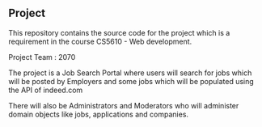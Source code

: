 ## Project

This repository contains the source code for the project which is a requirement in the course CS5610 - Web development.

Project Team : 2070

The project is a Job Search Portal where users will search for jobs which will be posted by Employers and some jobs which will be populated using the API of indeed.com

There will also be Administrators and Moderators who will administer domain objects like jobs, applications and companies.
